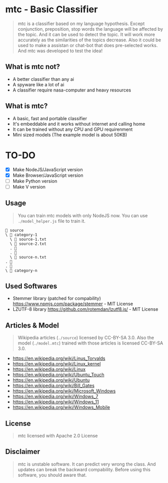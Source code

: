 # mtc - Basic Classifier

> mtc is a classifier based on my language hypothesis. Except conjunction, preposition, stop words the language will be affected by the topic. And it can be used to detect the topic. It will work more accurately as the similarities of the topics decrease. Also it could be used to make a assistan or chat-bot that does pre-selected works. And mtc was developed to test the idea!

## What is mtc not?

* A better classifier than any ai
* A spyware like a lot of ai
* A classifier require nasa-computer and heavy resources

## What is mtc?

* A basic, fast and portable classifier
* It's embeddable and it works without internet and calling home
* It can be trained without any CPU and GPU requirenment
* Mini sized models (The example model is about 50KB)

# TO-DO

- [x] Make NodeJS/JavaScript version
- [x] Make Browser/JavaScript version
- [ ] Make Python version
- [ ] Make V version

## Usage

> You can train mtc models with only NodeJS now. You can use `./model_helper.js` file to train it.

```
📂️ source
\ 📂️ category-1
  \ 📜️ source-1.txt
  \ 📜️ source-2.txt
  . 📜️ 
  . 📜️ 
  \ 📜️ source-n.txt
. 📁️
. 📁️
\ 📁️ category-n
```

## Used Softwares

* Stemmer library (patched for compability) https://www.npmjs.com/package/stemmer - MIT License
* LZUTF-8 library https://github.com/rotemdan/lzutf8.js/ - MIT License

## Articles & Model

> Wikipedia articles (`./source`) licensed by CC-BY-SA 3.0. Also the model (`./model.mtc`) trained with those articles is licensed CC-BY-SA 3.0.

* https://en.wikipedia.org/wiki/Linus_Torvalds
* https://en.wikipedia.org/wiki/Linux_kernel
* https://en.wikipedia.org/wiki/Linux
* https://en.wikipedia.org/wiki/Ubuntu_Touch
* https://en.wikipedia.org/wiki/Ubuntu
* https://en.wikipedia.org/wiki/Bill_Gates
* https://en.wikipedia.org/wiki/Microsoft_Windows
* https://en.wikipedia.org/wiki/Windows_7
* https://en.wikipedia.org/wiki/Windows_11
* https://en.wikipedia.org/wiki/Windows_Mobile

## License

> mtc licensed with Apache 2.0 License

## Disclaimer

> mtc is unstable software. It can predict very wrong the class. And updates can break the backward compability. Before using this software, you should aware that.